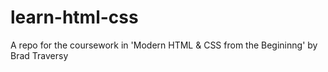 # learn-html-css
A repo for the coursework in 'Modern HTML &amp; CSS from the Begininng' by Brad Traversy
